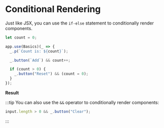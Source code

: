 <script setup>
import ConditionalRenderingVue from "../../snippets/conditional-rendering.vue";
</script>

# Conditional Rendering

Just like JSX, you can use the `if-else` statement to conditionally render components.

```ts
let count = 0;

app.use(Basics)(_ => {
  _.p(`Count is: ${count}`);

  _.button(`Add`) && count++;

  if (count > 0) {
    _.button("Reset") && (count = 0);
  }
});
```

**Result**

<ConditionalRenderingVue />

:::tip
You can also use the `&&` operator to conditionally render components:

```ts
input.length > 0 && _.button("Clear");
```

:::

